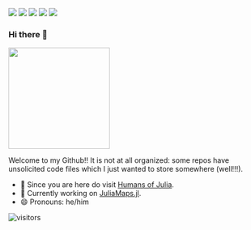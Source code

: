 ![](https://img.shields.io/badge/OS-Linux-informational?style=flat&logo=linux&logoColor=white&color=7c5c87)
![](https://img.shields.io/badge/Code-Julia-informational?style=flat&logo=julia&logoColor=white&color=7c5c87)
![](https://img.shields.io/badge/Editor-Atom-informational?style=flat&logo=atom&logoColor=white&color=7c5c87)
![](https://img.shields.io/badge/Shell-Bash-informational?style=flat&logo=gnu-bash&logoColor=white&color=7c5c87)
![](https://img.shields.io/badge/Shell-tcsh-informational?style=flat&logo=tcsh&logoColor=white&color=7c5c87)

### Hi there 👋

<img src="https://media.giphy.com/media/3o7TKMt1VVNkHV2PaE/giphy.gif" width="200" height="200"/>

Welcome to my Github!! It is not at all organized: some repos have unsolicited code files which I just wanted to store somewhere (well!!!). 

- 🔭 Since you are here do visit [Humans of Julia](https://github.com/Humans-of-Julia).
- :monocle_face: Currently working on [JuliaMaps.jl](https://github.com/arubhardwaj/JuliaMaps.jl).
- 😄 Pronouns: he/him



![visitors](https://visitor-badge.glitch.me/badge?page_id=arubhardwaj/arubhardwaj)


<!--
**arubhardwaj/arubhardwaj** is a ✨ _special_ ✨ repository because its `README.md` (this file) appears on your GitHub profile.

